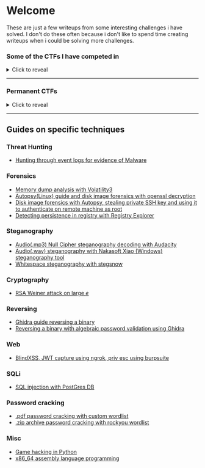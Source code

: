
# Welcome

These are just a few writeups from some interesting challenges i have solved. I don't do these often because i don't like to spend time creating writeups when i could be solving more challenges.

### Some of the CTFs I have competed in

<details>
  <summary>Click to reveal</summary>
  
+ 2022 ADF Cyber Skills Challenge CTF
+ 2022 ADFCSA Season 3 CTF
+ 2022 DeadFace CTF
+ 2022 BSides Melbourne CTF
+ 2022 Down Under CTF
+ 2022 Shell CTF
+ [2022 Hack The Box Cyber Apocalypse CTF](https://github.com/FidgetCube/CTF_writeups/blob/main/2022-HTBcyberApocalypseCTF)
+ [2022 bo1lers CTF](https://github.com/FidgetCube/CTF_writeups/tree/main/2022-bo1lersCTF)
+ [2022 picoCTF](https://github.com/FidgetCube/CTF_writeups/tree/main/2022-picoCTF)
+ [2021 Cyber Skills Challenge (ADF)](https://github.com/FidgetCube/CTF_writeups/tree/main/2021-CyberSkillsChallenge) 
+ [2021 CyberSecurityRumble CTF](https://github.com/FidgetCube/CTF_writeups/tree/main/2021-CyberSecurityRumble-CTF)
+ [2021 DEADFACE CTF](https://github.com/FidgetCube/CTF_writeups/tree/main/2021-DEADFACE-CTF)
+ 2021 DUCTF 
+ 2021 CorCTF
+ 2021 1treeCTF (custom Defence CTF)
+ 2021 WeCTF
+ 2021 Belkasoft CTF
+ 2021 PwnToWin CTF
+ 2021 Pico CTF
+ 2020 ADF Cyber Skills Challenge
+ 2020 DUCTF
+ 2020 Splunk Boss Of The SOC (BOTS)
+ 2019 Bsides CTF
+ 2019 Secure Code Warrior
</details>
  
---

### Permanent CTFs

<details>
  <summary>Click to reveal</summary>

+ [OverTheWire - Bandit](https://overthewire.org/wargames/bandit/)
+ [CTFlearn.com](https://ctflearn.com/)
</details>

---

## Guides on specific techniques

### Threat Hunting
+ [Hunting through event logs for evidence of Malware](https://github.com/FidgetCube/CTF_writeups/tree/main/2022-HTBcyberApocalypseCTF/puppeteer(forensics))

### Forensics

+ [Memory dump analysis with Volatility3](https://github.com/FidgetCube/CTF_writeups/blob/main/2021-DEADFACE-CTF/WindowPains1-4(forensics)/readme.md)
+ [Autopsy(Linux) guide and disk image forensics with openssl decryption](https://github.com/FidgetCube/CTF_writeups/tree/main/2022-picoCTF/operationOrchid(forensics))
+ [Disk image forensics with Autopsy, stealing private SSH key and using it to authenticate on remote machine as root](https://github.com/FidgetCube/CTF_writeups/tree/main/2022-picoCTF/operationOni(forensics))
+ [Detecting persistence in registry with Registry Explorer](https://github.com/FidgetCube/CTF_writeups/tree/main/2022-HTBcyberApocalypseCTF/goldenPersistence(forensics))

### Steganography

+ [Audio(.mp3) Null Cipher steganography decoding with Audacity](https://github.com/FidgetCube/CTF_writeups/tree/main/2021-CyberSkillsChallenge/Stereo%3F(steganography))
+ [Audio(.wav) steganography with Nakasoft Xiao (Windows) steganography tool](https://github.com/FidgetCube/CTF_writeups/tree/main/2021-CyberSkillsChallenge/Matrix1999-C00rupt3d(steganography))
+ [Whitespace steganography with stegsnow](https://github.com/FidgetCube/CTF_writeups/tree/main/2021-CyberSkillsChallenge/whitesnow(steganography))

### Cryptography

+ [RSA Weiner attack on large *e*](https://github.com/FidgetCube/CTF_writeups/tree/main/2021-CyberSkillsChallenge/Not_a_normal_RSA(cryptography))

### Reversing
+ [Ghidra guide reversing a binary](https://github.com/FidgetCube/CTF_writeups/blob/main/2022-bo1lersCTF/crackme(reversing)/readme.md)
+ [Reversing a binary with algebraic password validation using Ghidra](https://github.com/FidgetCube/CTF_writeups/blob/main/2022-bo1lersCTF/crackMe2(reversing)/readme.md)

### Web
+ [BlindXSS, JWT capture using ngrok, priv esc using burpsuite](https://github.com/FidgetCube/CTF_writeups/tree/main/2022-HTBcyberApocalypseCTF/kryptosSupport(web))

### SQLi

+ [SQL injection with PostGres DB](https://github.com/FidgetCube/CTF_writeups/tree/main/2021-CyberSecurityRumble-CTF/Stonks%20Street%20Journal(web%2C%20expl))

### Password cracking

+ [.pdf password cracking with custom wordlist](https://github.com/FidgetCube/CTF_writeups/tree/main/2021-CyberSecurityRumble-CTF/Result(misc,crypto))
+ [.zip archive password cracking with rockyou wordlist](https://github.com/FidgetCube/CTF_writeups/blob/main/2021-DEADFACE-CTF/File101(forensics)/readme.md)

### Misc

+ [Game hacking in Python](https://github.com/FidgetCube/CTF_writeups/tree/main/2021-DEADFACE-CTF/TrickOrTreat(programming))
+ [x86_64 assembly language programming](https://github.com/FidgetCube/CTF_writeups/tree/main/2022-bo1lersCTF/extreme_64(reversing))
